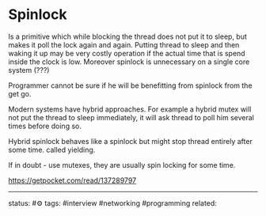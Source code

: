# Spinlock

Is a primitive which while blocking the thread does not put it to sleep, but makes it poll the lock again and again. Putting thread to sleep and then waking it up may be very costly operation if the actual time that is spend inside the clock is low.
Moreover spinlock is unnecessary on a single core system (???)

Programmer cannot be sure if he will be benefitting from spinlock from the get go.

Modern systems have hybrid approaches.
For example a hybrid mutex will not put the thread to sleep immediately, it will ask thread to poll him several times before doing so.

Hybrid spinlock behaves like a spinlock but might stop thread entirely after some time. called yielding. 

If in doubt - use mutexes, they are usually spin locking for some time.

https://getpocket.com/read/137289797

 
---
status: #⚙️ 
tags: #interview #networking #programming 
related: 

